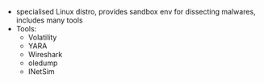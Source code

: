 - specialised Linux distro, provides sandbox env for dissecting malwares, includes many tools
- Tools: 
	- Volatility
	- YARA
	- Wireshark
	- oledump
	- INetSim